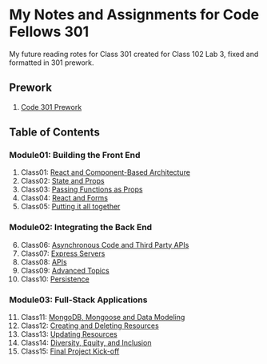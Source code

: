 # My Notes and Assignments for Code Fellows 301

My future reading rotes for Class 301 created for Class 102 Lab 3, fixed and formatted in 301 prework.

## Prework

1. [Code 301 Prework](https://codefellows.github.io/code-301-guide/curriculum/prework/)

## Table of Contents

### Module01: Building the Front End

1. Class01: [React and Component-Based Architecture](Class01.md)
2. Class02: [State and Props](Class02.md)
3. Class03: [Passing Functions as Props](Class03.md)
4. Class04: [React and Forms](Class04.md)
5. Class05: [ Putting it all together](Class05.md)

### Module02: Integrating the Back End

6. Class06: [Asynchronous Code and Third Party APIs](Class06.md)
7. Class07: [Express Servers](Class07.md)
8. Class08: [APIs](Class08.md)
9. Class09: [Advanced Topics](Class09.md)
10. Class10: [Persistence](Class10.md)

### Module03: Full-Stack Applications

11. Class11: [MongoDB, Mongoose and Data Modeling](Class11.md)
12. Class12: [Creating and Deleting Resources](Class12.md)
13. Class13: [Updating Resources](Class13.md)
14. Class14: [Diversity, Equity, and Inclusion](Class14.md)
15. Class15: [Final Project Kick-off](Class15.md)
